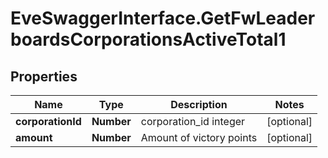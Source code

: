 # EveSwaggerInterface.GetFwLeaderboardsCorporationsActiveTotal1

## Properties
Name | Type | Description | Notes
------------ | ------------- | ------------- | -------------
**corporationId** | **Number** | corporation_id integer | [optional] 
**amount** | **Number** | Amount of victory points | [optional] 


